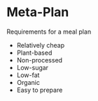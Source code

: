 # Meta-Plan

Requirements for a meal plan

- Relatively cheap
- Plant-based
- Non-processed
- Low-sugar
- Low-fat
- Organic
- Easy to prepare

